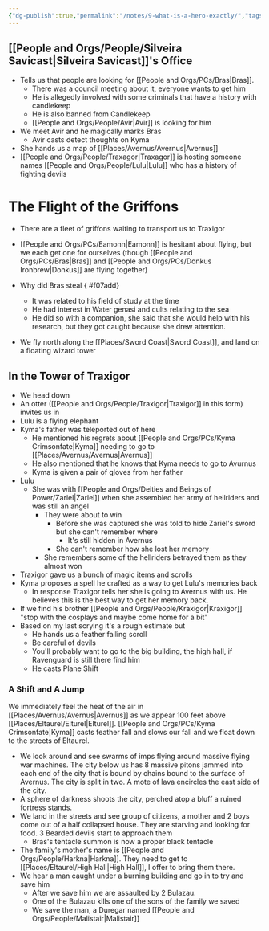 ```yaml
---
{"dg-publish":true,"permalink":"/notes/9-what-is-a-hero-exactly/","tags":["Session-Notes"]}
---
```



## [[People and Orgs/People/Silveira Savicast\|Silveira Savicast]]'s Office
 - Tells us that people are looking for [[People and Orgs/PCs/Bras\|Bras]]. 
	 - There was a council meeting about it, everyone wants to get him
	 - He is allegedly involved with some criminals that have a history with candlekeep
	 - He is also banned from Candlekeep
	 - [[People and Orgs/People/Avir\|Avir]] is looking for him
- We meet Avir and he magically marks Bras 
	- Avir casts detect thoughts on Kyma
- She hands us a map of [[Places/Avernus/Avernus\|Avernus]]
- [[People and Orgs/People/Traxagor\|Traxagor]] is hosting someone names [[People and Orgs/People/Lulu\|Lulu]] who has a history of fighting devils
# The Flight of the Griffons
- There are a fleet of griffons waiting to transport us to Traxigor
- [[People and Orgs/PCs/Eamonn\|Eamonn]] is hesitant about flying, but we each get one for ourselves (though [[People and Orgs/PCs/Bras\|Bras]] and [[People and Orgs/PCs/Donkus Ironbrew\|Donkus]] are flying together)
- Why did Bras steal
{ #f07add}

	- It was related to his field of study at the time
	- He had interest in Water genasi and cults relating to the sea
	- He did so with a companion, she said that she would help with his research, but they got caught because she drew attention. 
- We fly north along the [[Places/Sword Coast\|Sword Coast]], and land on a floating wizard tower
## In the Tower of Traxigor
- We head down
- An otter ([[People and Orgs/People/Traxigor\|Traxigor]] in this form) invites us in
- Lulu is a flying elephant 
- Kyma's father was teleported out of here
	- He mentioned his regrets about [[People and Orgs/PCs/Kyma Crimsonfate\|Kyma]] needing to go to [[Places/Avernus/Avernus\|Avernus]]
	- He also mentioned that he knows that Kyma needs to go to Avurnus
	- Kyma is given a pair of gloves from her father
- Lulu 
	- She was with [[People and Orgs/Deities and Beings of Power/Zariel\|Zariel]] when she assembled her army of hellriders and was still an angel
		- They were about to win
			- Before she was captured she was told to hide Zariel's sword but she can't remember where
				- It's still hidden in Avernus
			- She can't remember how she lost her memory
		- She remembers some of the hellriders betrayed them as they almost won
- Traxigor gave us a bunch of magic items and scrolls
- Kyma proposes a spell he crafted as a way to get Lulu's memories back
	- In response Traxigor tells her she is going to Avernus with us. He believes this is the best way to get her memory back. 
- If we find his brother [[People and Orgs/People/Kraxigor\|Kraxigor]] "stop with the cosplays and maybe come home for a bit"
- Based on my last scrying it's a rough estimate but
	- He hands us a feather falling scroll
	- Be careful of devils
	- You'll probably want to go to the big building, the high hall, if Ravenguard is still there find him
	- He casts Plane Shift 
### A Shift and A Jump
We immediately feel the heat of the air in [[Places/Avernus/Avernus\|Avernus]] as we appear 100 feet above [[Places/Eltaurel/Elturel\|Elturel]]. [[People and Orgs/PCs/Kyma Crimsonfate\|Kyma]] casts feather fall and slows our fall and we float down to the streets of Eltaurel.
- We look around and see swarms of imps flying around massive flying war machines. The city below us has 8 massive pitons jammed into each end of the city that is bound by chains bound to the surface of Avernus. The city is split in two. A mote of lava encircles the east side of the city.
- A sphere of darkness shoots the city, perched atop a bluff a ruined fortress stands. 
- We land in the streets and see group of citizens, a mother and 2 boys come out of a half collapsed house. They are starving and looking for food. 3 Bearded devils start to approach them
	- Bras's tentacle summon is now a proper black tentacle 
- The family's mother's name is [[People and Orgs/People/Harkna\|Harkna]]. They need to get to [[Places/Eltaurel/High Hall\|High Hall]], I offer to bring them there. 
- We hear a man caught under a burning building and go in to try and save him
	- After we save him we are assaulted by 2 Bulazau. 
	- One of the Bulazau kills one of the sons of the family we saved
	- We save the man, a Duregar named [[People and Orgs/People/Malistair\|Malistair]]